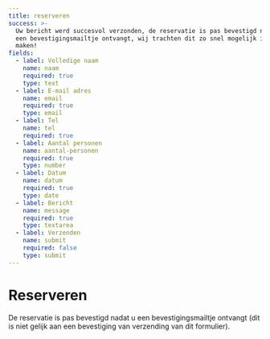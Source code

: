 ```yaml
---
title: reserveren
success: >-
  Uw bericht werd succesvol verzonden, de reservatie is pas bevestigd nadat u
  een bevestigingsmailtje ontvangt, wij trachten dit zo snel mogelijk in orde te
  maken!
fields:
  - label: Volledige naam
    name: naam
    required: true
    type: text
  - label: E-mail adres
    name: email
    required: true
    type: email
  - label: Tel
    name: tel
    required: true
  - label: Aantal personen
    name: aantal-personen
    required: true
    type: number
  - label: Datum
    name: datum
    required: true
    type: date
  - label: Bericht
    name: message
    required: true
    type: textarea
  - label: Verzenden
    name: submit
    required: false
    type: submit
---
```

# Reserveren
De reservatie is pas bevestigd nadat u een bevestigingsmailtje ontvangt (dit is niet gelijk aan een bevestiging van  verzending van dit formulier).
